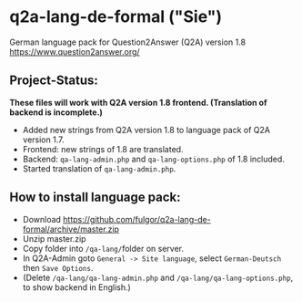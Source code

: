 # q2a-lang-de-formal ("Sie")

German language pack for Question2Answer (Q2A) version 1.8
https://www.question2answer.org/

## Project-Status: ##
**These files will work with Q2A version 1.8 frontend. (Translation of backend is incomplete.)**

* Added new strings from Q2A version 1.8 to language pack of Q2A version 1.7.
* Frontend: new strings of 1.8 are translated.
* Backend: `qa-lang-admin.php` and `qa-lang-options.php` of 1.8 included.
* Started translation of `qa-lang-admin.php`.

## How to install language pack: ##

* Download https://github.com/fulgor/q2a-lang-de-formal/archive/master.zip
* Unzip master.zip
* Copy folder into `/qa-lang/`folder on server.
* In Q2A-Admin goto `General -> Site language`, select `German-Deutsch` then `Save Options`.
* (Delete `/qa-lang/qa-lang-admin.php` and `/qa-lang/qa-lang-options.php`, to show backend in English.)
